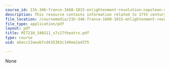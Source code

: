```yaml
---
course_id: 21h-346-france-1660-1815-enlightenment-revolution-napoleon-spring-2011
description: This resource contains information related to 17th century theaters.
file_location: /coursemedia/21h-346-france-1660-1815-enlightenment-revolution-napoleon-spring-2011/abecc13aeab7cd435363c140ee2a4375_MIT21H_346S11_s7c17theatrs.pdf
file_type: application/pdf
layout: pdf
title: MIT21H_346S11_s7c17theatrs.pdf
type: course
uid: abecc13aeab7cd435363c140ee2a4375

---
```

None